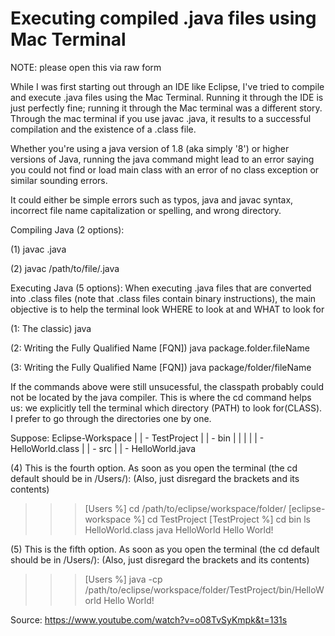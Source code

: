 # Executing compiled .java files using Mac Terminal
NOTE: please open this via raw form

While I was first starting out through an IDE like Eclipse, I've tried to compile and execute .java files using the Mac Terminal.
Running it through the IDE is just perfectly fine; running it through the Mac terminal was a different story.
Through the mac terminal if you use javac <fileName>.java, it results to a successful compilation and the existence of a .class file.

Whether you're using a java version of 1.8 (aka simply '8') or higher versions of Java, running the java <fileName> command might lead to an
error saying you could not find or load main class with an error of no class exception or similar sounding errors.
  
It could either be simple errors such as typos, java and javac syntax, incorrect file name capitalization or spelling, and wrong directory.

Compiling Java (2 options):
  
(1) javac <fileName>.java
  
(2) javac /path/to/file/.java
  
Executing Java (5 options):
When executing .java files that are converted into .class files (note that .class files contain binary instructions), the main objective is to help the terminal look WHERE to look at and WHAT to look for
 
(1: The classic) java <fileName>
  
(2: Writing the Fully Qualified Name [FQN]) java package.folder.fileName

(3: Writing the Fully Qualified Name [FQN]) java package/folder/fileName

If the commands above were still unsucessful, the classpath probably could not be located by the java compiler.
This is where the cd command helps us: we explicitly tell the terminal which directory (PATH) to look for(CLASS).
I prefer to go through the directories one by one.

Suppose:
Eclipse-Workspace
  |
  |
  \- TestProject
        |
        |
        \- bin
        |   |
        |   |
        |   \- HelloWorld.class
        |
        |
        \- src
            |
            |
            \- HelloWorld.java
           
(4) This is the fourth option. 
As soon as you open the terminal (the cd default should be in /Users/):
(Also, just disregard the brackets and its contents)
>>> [Users %] cd /path/to/eclipse/workspace/folder/
>>> [eclipse-workspace %] cd TestProject
>>> [TestProject %] cd bin
>>> ls
HelloWorld.class
>>> java HelloWorld
Hello World!

(5) This is the fifth option.
As soon as you open the terminal (the cd default should be in /Users/):
(Also, just disregard the brackets and its contents)
>>> [Users %] java -cp /path/to/eclipse/workspace/folder/TestProject/bin/HelloWorld
Hello World!


Source:
https://www.youtube.com/watch?v=o08TvSyKmpk&t=131s
